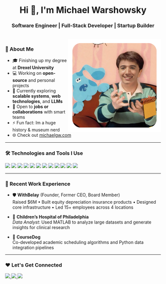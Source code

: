 <h1 align="center">Hi 👋, I'm Michael Warshowsky</h1>
<h3 align="center">Software Engineer | Full-Stack Developer | Startup Builder</h3>

<br />

<div align="center">
  <img align="right" alt="Michael's face" width="300" src="./face.png" />
</div>

### 🤖 About Me

- 🎓 Finishing up my degree at **Drexel University**
- 💻 Working on **open-source** and personal projects
- 🌱 Currently exploring **scalable systems**, **web technologies**, and **LLMs**
- 👯 Open to **jobs or collaborations** with smart teams
- ⚡ Fun fact: Im a huge history & museum nerd  
- 🌐 Check out [michaelgw.com](https://michaelgw.com)

---

### 🛠️ Technologies and Tools I Use

<p align="left">
  <img src="https://img.shields.io/badge/Python-3776AB?style=flat&logo=python&logoColor=white" />
  <img src="https://img.shields.io/badge/Java-007396?style=flat&logo=java&logoColor=white" />
  <img src="https://img.shields.io/badge/C-00599C?style=flat&logo=c&logoColor=white" />
  <img src="https://img.shields.io/badge/React-61DAFB?style=flat&logo=react&logoColor=black" />
  <img src="https://img.shields.io/badge/Express.js-000000?style=flat&logo=express&logoColor=white" />
  <img src="https://img.shields.io/badge/PostgreSQL-4169E1?style=flat&logo=postgresql&logoColor=white" />
  <img src="https://img.shields.io/badge/NPM-CB3837?style=flat&logo=npm&logoColor=white" />
  <img src="https://img.shields.io/badge/Postman-FF6C37?style=flat&logo=postman&logoColor=white" />
  <img src="https://img.shields.io/badge/AWS-232F3E?style=flat&logo=amazonaws&logoColor=white" />
  <img src="https://img.shields.io/badge/Linux-FCC624?style=flat&logo=linux&logoColor=black" />
  <img src="https://img.shields.io/badge/Git-F05032?style=flat&logo=git&logoColor=white" />
  <img src="https://img.shields.io/badge/Git-F05032?style=flat&logo=git&logoColor=white" />
</p>

---

### 💼 Recent Work Experience

- 🛡️ **WithBelay** (Founder, Former CEO, Board Member)  
  Raised $6M • Built equity depreciation insurance products • Designed core infrastructure • Led 15+ employees across 4 locations

- 🧠 **Children’s Hospital of Philadelphia**  
  *Data Analyst*: Used MATLAB to analyze large datasets and generate insights for clinical research

- 📘 **CourseDog**  
  Co-developed academic scheduling algorithms and Python data integration pipelines

---

### ❤️ Let's Get Connected

<p align="left">
  <a href="https://michaelgw.com" target="_blank">
    <img src="https://img.shields.io/badge/michaelgw.com-9146FF?style=for-the-badge&logo=firefox-browser&logoColor=white" />
  </a>
  <a href="https://www.linkedin.com/in/mwarshowsky" target="_blank">
    <img src="https://img.shields.io/badge/LinkedIn-0A66C2?style=for-the-badge&logo=linkedin&logoColor=white" />
  </a>
  <a href="mailto:michaelg.warshowsky@gmail.com">
    <img src="https://img.shields.io/badge/michaelg.warshowsky@gmail.com-EA4335?style=for-the-badge&logo=gmail&logoColor=white" />
  </a>
</p>
